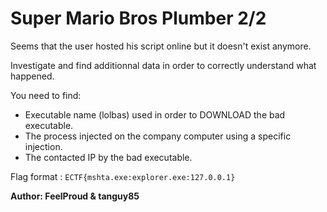 # Super Mario Bros Plumber 2/2

Seems that the user hosted his script online but it doesn't exist anymore.

Investigate and find additionnal data in order to correctly understand what happened.

You need to find:
- Executable name (lolbas) used in order to DOWNLOAD the bad executable.
- The process injected on the company computer using a specific injection.
- The contacted IP by the bad executable.

Flag format : ```ECTF{mshta.exe:explorer.exe:127.0.0.1}```

**Author: FeelProud & tanguy85**